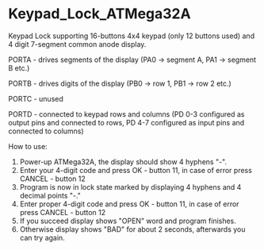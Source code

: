 # Keypad_Lock_ATMega32A

Keypad Lock supporting 16-buttons 4x4 keypad (only 12 buttons used) and 4 digit 7-segment common anode display.

PORTA - drives segments of the display (PA0 -> segment A, PA1 -> segment B etc.)

PORTB - drives digits of the display   (PB0 -> row 1, PB1 -> row 2 etc.)

PORTC - unused

PORTD - connected to keypad rows and columns (PD 0-3 configured as output pins and connected to rows, PD 4-7 configured as input pins and connected to columns)

How to use:
1. Power-up ATMega32A, the display should show 4 hyphens "-".
2. Enter your 4-digit code and press OK - button 11, in case of error press CANCEL - button 12
3. Program is now in lock state marked by displaying 4 hyphens and 4 decimal points "-."
4. Enter proper 4-digit code and press OK - button 11, in case of error press CANCEL - button 12
5. If you succeed display shows "OPEN" word and program finishes. 
6. Otherwise display shows "BAD" for about 2 seconds, afterwards you can try again.
